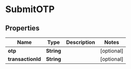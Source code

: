 

# SubmitOTP


## Properties

| Name | Type | Description | Notes |
|------------ | ------------- | ------------- | -------------|
|**otp** | **String** |  |  [optional] |
|**transactionId** | **String** |  |  [optional] |



